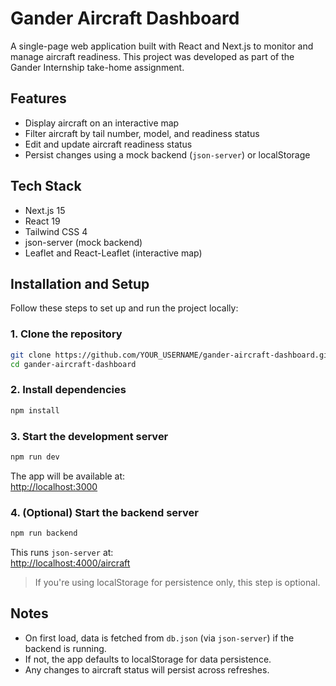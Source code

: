 # Gander Aircraft Dashboard

A single-page web application built with React and Next.js to monitor and manage aircraft readiness. This project was developed as part of the Gander Internship take-home assignment.

## Features

- Display aircraft on an interactive map
- Filter aircraft by tail number, model, and readiness status
- Edit and update aircraft readiness status
- Persist changes using a mock backend (`json-server`) or localStorage

## Tech Stack

- Next.js 15
- React 19
- Tailwind CSS 4
- json-server (mock backend)
- Leaflet and React-Leaflet (interactive map)

## Installation and Setup

Follow these steps to set up and run the project locally:

### 1. Clone the repository

```bash
git clone https://github.com/YOUR_USERNAME/gander-aircraft-dashboard.git
cd gander-aircraft-dashboard
```

### 2. Install dependencies

```bash
npm install
```

### 3. Start the development server

```bash
npm run dev
```

The app will be available at:  
[http://localhost:3000](http://localhost:3000)

### 4. (Optional) Start the backend server

```bash
npm run backend
```

This runs `json-server` at:  
[http://localhost:4000/aircraft](http://localhost:4000/aircraft)

> If you're using localStorage for persistence only, this step is optional.

## Notes

- On first load, data is fetched from `db.json` (via `json-server`) if the backend is running.
- If not, the app defaults to localStorage for data persistence.
- Any changes to aircraft status will persist across refreshes.
